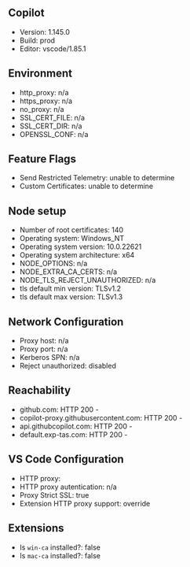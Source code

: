 ## Copilot

- Version: 1.145.0
- Build: prod
- Editor: vscode/1.85.1

## Environment

- http_proxy: n/a
- https_proxy: n/a
- no_proxy: n/a
- SSL_CERT_FILE: n/a
- SSL_CERT_DIR: n/a
- OPENSSL_CONF: n/a

## Feature Flags

- Send Restricted Telemetry: unable to determine
- Custom Certificates: unable to determine

## Node setup

- Number of root certificates: 140
- Operating system: Windows_NT
- Operating system version: 10.0.22621
- Operating system architecture: x64
- NODE_OPTIONS: n/a
- NODE_EXTRA_CA_CERTS: n/a
- NODE_TLS_REJECT_UNAUTHORIZED: n/a
- tls default min version: TLSv1.2
- tls default max version: TLSv1.3

## Network Configuration

- Proxy host: n/a
- Proxy port: n/a
- Kerberos SPN: n/a
- Reject unauthorized: disabled

## Reachability

- github.com: HTTP 200 -
- copilot-proxy.githubusercontent.com: HTTP 200 -
- api.githubcopilot.com: HTTP 200 -
- default.exp-tas.com: HTTP 200 -

## VS Code Configuration

- HTTP proxy:
- HTTP proxy autentication: n/a
- Proxy Strict SSL: true
- Extension HTTP proxy support: override

## Extensions

- Is `win-ca` installed?: false
- Is `mac-ca` installed?: false
